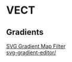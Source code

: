 # VECT

## Gradients
[SVG Gradient Map Filter](https://yoksel.github.io/svg-gradient-map/#/)<br>
[svg-gradient-editor/](https://afternoon2.github.io/svg-gradient-editor/)




